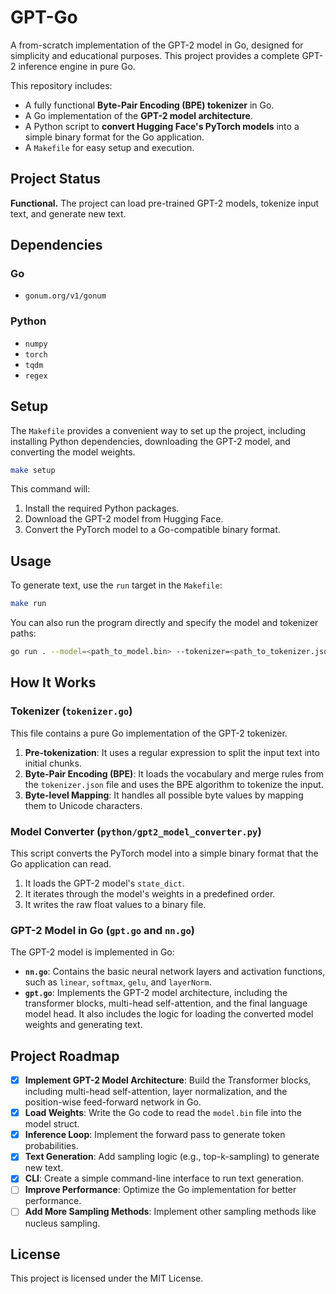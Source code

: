 # GPT-Go

A from-scratch implementation of the GPT-2 model in Go, designed for simplicity and educational purposes. This project provides a complete GPT-2 inference engine in pure Go.

This repository includes:
*   A fully functional **Byte-Pair Encoding (BPE) tokenizer** in Go.
*   A Go implementation of the **GPT-2 model architecture**.
*   A Python script to **convert Hugging Face's PyTorch models** into a simple binary format for the Go application.
*   A `Makefile` for easy setup and execution.

## Project Status

**Functional.** The project can load pre-trained GPT-2 models, tokenize input text, and generate new text.

## Dependencies

### Go
- `gonum.org/v1/gonum`

### Python
- `numpy`
- `torch`
- `tqdm`
- `regex`

## Setup

The `Makefile` provides a convenient way to set up the project, including installing Python dependencies, downloading the GPT-2 model, and converting the model weights.

```bash
make setup
```

This command will:
1.  Install the required Python packages.
2.  Download the GPT-2 model from Hugging Face.
3.  Convert the PyTorch model to a Go-compatible binary format.

## Usage

To generate text, use the `run` target in the `Makefile`:

```bash
make run
```

You can also run the program directly and specify the model and tokenizer paths:

```bash
go run . --model=<path_to_model.bin> --tokenizer=<path_to_tokenizer.json>
```

## How It Works

### Tokenizer (`tokenizer.go`)

This file contains a pure Go implementation of the GPT-2 tokenizer.
1.  **Pre-tokenization**: It uses a regular expression to split the input text into initial chunks.
2.  **Byte-Pair Encoding (BPE)**: It loads the vocabulary and merge rules from the `tokenizer.json` file and uses the BPE algorithm to tokenize the input.
3.  **Byte-level Mapping**: It handles all possible byte values by mapping them to Unicode characters.

### Model Converter (`python/gpt2_model_converter.py`)

This script converts the PyTorch model into a simple binary format that the Go application can read.
1.  It loads the GPT-2 model's `state_dict`.
2.  It iterates through the model's weights in a predefined order.
3.  It writes the raw float values to a binary file.

### GPT-2 Model in Go (`gpt.go` and `nn.go`)

The GPT-2 model is implemented in Go:
- **`nn.go`**: Contains the basic neural network layers and activation functions, such as `linear`, `softmax`, `gelu`, and `layerNorm`.
- **`gpt.go`**: Implements the GPT-2 model architecture, including the transformer blocks, multi-head self-attention, and the final language model head. It also includes the logic for loading the converted model weights and generating text.

## Project Roadmap

-   [x] **Implement GPT-2 Model Architecture**: Build the Transformer blocks, including multi-head self-attention, layer normalization, and the position-wise feed-forward network in Go.
-   [x] **Load Weights**: Write the Go code to read the `model.bin` file into the model struct.
-   [x] **Inference Loop**: Implement the forward pass to generate token probabilities.
-   [x] **Text Generation**: Add sampling logic (e.g., top-k-sampling) to generate new text.
-   [x] **CLI**: Create a simple command-line interface to run text generation.
-   [ ] **Improve Performance**: Optimize the Go implementation for better performance.
-   [ ] **Add More Sampling Methods**: Implement other sampling methods like nucleus sampling.

## License

This project is licensed under the MIT License.